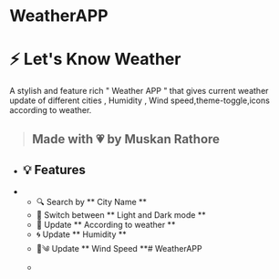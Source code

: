 # WeatherAPP
# ⚡ Let's Know Weather
A stylish and feature rich " Weather APP " that gives current weather update of different cities , Humidity , Wind speed,theme-toggle,icons according to weather.
>  Made with 💗 by Muskan Rathore
> ---
+ ## 💡 Features
+ - 🔍 Search by ** City Name **
  - 🌙 Switch between ** Light and  Dark mode **
  -  🌈 Update ** According to weather **
  -  🌀 Update ** Humidity **
  - 🍃༄ Update ** Wind Speed **# WeatherAPP
  - 
